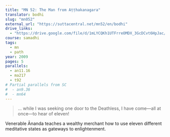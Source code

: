 ```yaml
---
title: "MN 52: The Man from Aṭṭhakanagara"
translator: bodhi
slug: "mn052"
external_url: "https://suttacentral.net/mn52/en/bodhi"
drive_links:
  - "https://drive.google.com/file/d/1mLYCQKh1UTFrreOMDX_3GcDCvt6HpJac/view?usp=drivesdk"
course: samadhi
tags:
  - mn
  - path
year: 2009
pages: 5
parallels:
  - an11.16
  - ma217
  - t92
# Partial parallels from SC
#  - an9.36
#  - mn64
---
```


> … while I was seeking one door to the Deathless, I have come—all at once—to hear of eleven!

Venerable Ānanda teaches a wealthy merchant how to use eleven different meditative states as gateways to enlightenment.
